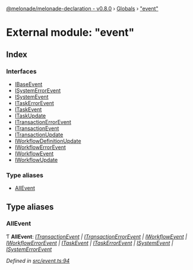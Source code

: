 [@melonade/melonade-declaration - v0.8.0](../README.md) › [Globals](../globals.md) › ["event"](_event_.md)

# External module: "event"

## Index

### Interfaces

* [IBaseEvent](../interfaces/_event_.ibaseevent.md)
* [ISystemErrorEvent](../interfaces/_event_.isystemerrorevent.md)
* [ISystemEvent](../interfaces/_event_.isystemevent.md)
* [ITaskErrorEvent](../interfaces/_event_.itaskerrorevent.md)
* [ITaskEvent](../interfaces/_event_.itaskevent.md)
* [ITaskUpdate](../interfaces/_event_.itaskupdate.md)
* [ITransactionErrorEvent](../interfaces/_event_.itransactionerrorevent.md)
* [ITransactionEvent](../interfaces/_event_.itransactionevent.md)
* [ITransactionUpdate](../interfaces/_event_.itransactionupdate.md)
* [IWorkflowDefinitionUpdate](../interfaces/_event_.iworkflowdefinitionupdate.md)
* [IWorkflowErrorEvent](../interfaces/_event_.iworkflowerrorevent.md)
* [IWorkflowEvent](../interfaces/_event_.iworkflowevent.md)
* [IWorkflowUpdate](../interfaces/_event_.iworkflowupdate.md)

### Type aliases

* [AllEvent](_event_.md#allevent)

## Type aliases

###  AllEvent

Ƭ **AllEvent**: *[ITransactionEvent](../interfaces/_event_.itransactionevent.md) | [ITransactionErrorEvent](../interfaces/_event_.itransactionerrorevent.md) | [IWorkflowEvent](../interfaces/_event_.iworkflowevent.md) | [IWorkflowErrorEvent](../interfaces/_event_.iworkflowerrorevent.md) | [ITaskEvent](../interfaces/_event_.itaskevent.md) | [ITaskErrorEvent](../interfaces/_event_.itaskerrorevent.md) | [ISystemEvent](../interfaces/_event_.isystemevent.md) | [ISystemErrorEvent](../interfaces/_event_.isystemerrorevent.md)*

*Defined in [src/event.ts:94](https://github.com/devit-tel/melonade-declaration/blob/26b2f11/src/event.ts#L94)*

